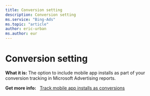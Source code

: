 ```yaml
---
title: Conversion setting
description: Conversion setting
ms.service: "Bing-Ads"
ms.topic: "article"
author: eric-urban
ms.author: eur
---
```


# Conversion setting

**What it is:** The option to include mobile app installs as part of your conversion tracking in Microsoft Advertising reports.

**Get more info:**  &nbsp; [Track mobile app installs as conversions](../hlp_BA_PROC_UETv2MobileApp.md)


